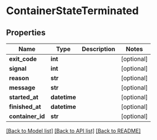# ContainerStateTerminated


## Properties
Name | Type | Description | Notes
------------ | ------------- | ------------- | -------------
**exit_code** | **int** |  | [optional] 
**signal** | **int** |  | [optional] 
**reason** | **str** |  | [optional] 
**message** | **str** |  | [optional] 
**started_at** | **datetime** |  | [optional] 
**finished_at** | **datetime** |  | [optional] 
**container_id** | **str** |  | [optional] 

[[Back to Model list]](../README.md#documentation-for-models) [[Back to API list]](../README.md#documentation-for-api-endpoints) [[Back to README]](../README.md)


